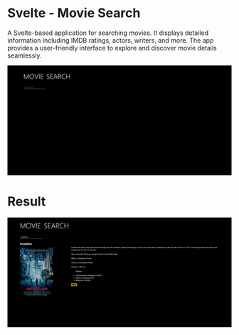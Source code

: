 # Svelte - Movie Search
A Svelte-based application for searching movies. It displays detailed information including IMDB ratings, actors, writers, and more. The app provides a user-friendly interface to explore and discover movie details seamlessly.

![Image1](public/images/Image1.png)
# Result
![Image2](public/images/Image2.png)
